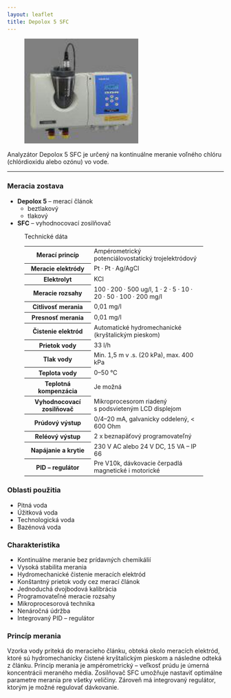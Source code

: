 ```yaml
---
layout: leaflet
title: Depolox 5 SFC
---
```


<figure><img src="Depolox 5 SFC.jpg" style="width: 7cm" /></figure>

<p class="marquee">
    Analyzátor Depolox 5 SFC je určený na kontinuálne meranie voľného chlóru
    (chlórdioxidu alebo ozónu) vo vode.
</p>

---

### Meracia zostava

* **Depolox 5** – merací článok
  - beztlakový
  - tlakový  
* **SFC** – vyhodnocovací zosilňovač  

<figure>
    <div class="caption">Technické dáta</div>
    <table style="width: 11cm">
        <tr>
            <th>Merací princíp</th>
            <td>Ampérometrický potenciálovostatický trojelektródový</td>
        </tr>
        <tr>
            <th>Meracie elektródy</th>
            <td>Pt · Pt · Ag/AgCl</td>
        </tr>
        <tr>
            <th>Elektrolyt</th>
            <td>KCl</td>
        </tr>
        <tr>
            <th>Meracie rozsahy</th>
            <td>100 · 200 · 500 ug/l, 1 · 2 · 5 · 10 · 20 · 50 · 100 · 200 mg/l</td>
        </tr>
        <tr>
            <th>Citlivosť merania</th>
            <td>0,01 mg/l</td>
        </tr>
        <tr>
            <th>Presnosť merania</th>
            <td>0,01 mg/l</td>
        </tr>
        <tr>
            <th>Čistenie elektród</th>
            <td>Automatické hydromechanické (kryštalickým pieskom)</td>
        </tr>
        <tr>
            <th>Prietok  vody</th>
            <td>33 l/h</td>
        </tr>
        <tr>
            <th>Tlak vody</th>
            <td>Min. 1,5 m v .s. (20 kPa), max. 400 kPa</td>
        </tr>
        <tr>
            <th>Teplota vody</th>
            <td>0–50 ℃</td>
        </tr>
        <tr>
            <th>Teplotná kompenzácia</th>
            <td>Je možná</td>
        </tr>
        <tr>
            <th>Vyhodnocovací zosilňovač</th>
            <td>Mikroprocesorom riadený s podsvieteným LCD displejom</td>
        </tr>
        <tr>
            <th>Prúdový výstup</th>
            <td>0/4–20 mA, galvanicky oddelený, &lt; 600 Ohm</td>
        </tr>
        <tr>
            <th>Reléový výstup</th>
            <td>2 x beznapäťový programovateľný</td>
        </tr>
        <tr>
            <th>Napájanie a krytie</th>
            <td>230 V AC alebo 24 V DC, 15 VA – IP 66</td>
        </tr>
        <tr>
            <th>PID – regulátor</th>
            <td>Pre V10k, dávkovacie čerpadlá magnetické i motorické</td>
        </tr>   
    </table>
</figure>

### Oblasti použitia

* Pitná voda
* Úžitková voda
* Technologická voda
* Bazénová voda

### Charakteristika

* Kontinuálne meranie bez prídavných chemikálií
* Vysoká stabilita merania
* Hydromechanické čistenie meracích elektród
* Konštantný prietok vody cez merací článok
* Jednoduchá dvojbodová kalibrácia
* Programovateľné meracie rozsahy
* Mikroprocesorová technika
* Nenáročná údržba
* Integrovaný PID – regulátor

### Princíp merania

Vzorka vody priteká do meracieho článku, obteká okolo meracích elektród, ktoré
sú hydromechanicky čistené kryštalickým pieskom a následne odteká z článku.
Princíp merania je ampérometrický – veľkosť prúdu je úmerná koncentrácii
meraného média. Zosilňovač SFC umožňuje nastaviť optimálne parametre merania
pre všetky veličiny. Zároveň má integrovaný regulátor, ktorým je možné regulovať
dávkovanie.
